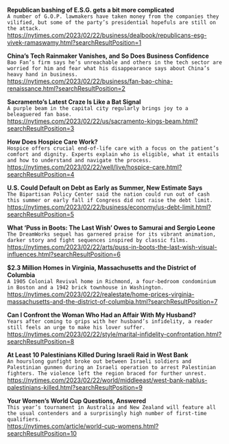 **Republican bashing of E.S.G. gets a bit more complicated**\
`A number of G.O.P. lawmakers have taken money from the companies they vilified, but some of the party’s presidential hopefuls are still on the attack.`\
https://nytimes.com/2023/02/22/business/dealbook/republicans-esg-vivek-ramaswamy.html?searchResultPosition=1

**China’s Tech Rainmaker Vanishes, and So Does Business Confidence**\
`Bao Fan’s firm says he’s unreachable and others in the tech sector are worried for him and fear what his disappearance says about China’s heavy hand in business.`\
https://nytimes.com/2023/02/22/business/fan-bao-china-renaissance.html?searchResultPosition=2

**Sacramento’s Latest Craze Is Like a Bat Signal**\
`A purple beam in the capital city regularly brings joy to a beleaguered fan base.`\
https://nytimes.com/2023/02/22/us/sacramento-kings-beam.html?searchResultPosition=3

**How Does Hospice Care Work?**\
`Hospice offers crucial end-of-life care with a focus on the patient’s comfort and dignity. Experts explain who is eligible, what it entails and how to understand and navigate the process.`\
https://nytimes.com/2023/02/22/well/live/hospice-care.html?searchResultPosition=4

**U.S. Could Default on Debt as Early as Summer, New Estimate Says**\
`The Bipartisan Policy Center said the nation could run out of cash this summer or early fall if Congress did not raise the debt limit.`\
https://nytimes.com/2023/02/22/business/economy/us-debt-limit.html?searchResultPosition=5

**What ‘Puss in Boots: The Last Wish’ Owes to Samurai and Sergio Leone**\
`The DreamWorks sequel has garnered praise for its vibrant animation, darker story and fight sequences inspired by classic films.`\
https://nytimes.com/2023/02/22/arts/puss-in-boots-the-last-wish-visual-influences.html?searchResultPosition=6

**$2.3 Million Homes in Virginia, Massachusetts and the District of Columbia**\
`A 1905 Colonial Revival home in Richmond, a four-bedroom condominium in Boston and a 1942 brick townhouse in Washington.`\
https://nytimes.com/2023/02/22/realestate/home-prices-virginia-massachusetts-and-the-district-of-columbia.html?searchResultPosition=7

**Can I Confront the Woman Who Had an Affair With My Husband?**\
`Years after coming to grips with her husband’s infidelity, a reader still feels an urge to make his lover suffer.`\
https://nytimes.com/2023/02/22/style/marital-infidelity-confrontation.html?searchResultPosition=8

**At Least 10 Palestinians Killed During Israeli Raid in West Bank**\
`An hourslong gunfight broke out between Israeli soldiers and Palestinian gunmen during an Israeli operation to arrest Palestinian fighters. The violence left the region braced for further unrest.`\
https://nytimes.com/2023/02/22/world/middleeast/west-bank-nablus-palestinians-killed.html?searchResultPosition=9

**Your Women’s World Cup Questions, Answered**\
`This year’s tournament in Australia and New Zealand will feature all the usual contenders and a surprisingly high number of first-time qualifiers.`\
https://nytimes.com/article/world-cup-womens.html?searchResultPosition=10


